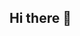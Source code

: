 ## Hi there 👋

<!--
**tjtjgqg/tjtjgqg** is a ✨ _special_ ✨ repository because its `README.md` (this file) appears on your GitHub profile.

Here are some ideas to get you started:

- 🔭 I’m currently working on ...school
- 🌱 I’m currently learning ...后端
- 👯 I’m looking to collaborate on ...
- 🤔 I’m looking for help with ...计算机技术
- 💬 Ask me about ...
- 📫 How to reach me: ...
- 😄 Pronouns: ...
- ⚡ Fun fact: ...天街踏尽公卿骨，方显万民长生路
-->
